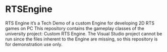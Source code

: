 # RTSEngine
RTS Engine it’s a Tech Demo of a custom Engine for developing 2D RTS games on PC
This repository contains the gameplay classes of the university project: Custom RTS Engine.
The Visual Studio project cannot be run since the files inherent to the Engine are missing, 
so this repository is for demonstration use only.

